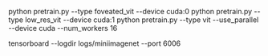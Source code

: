python pretrain.py --type foveated_vit --device cuda:0
python pretrain.py --type low_res_vit --device cuda:1
python pretrain.py --type vit --use_parallel --device cuda --num_workers 16

tensorboard --logdir logs/miniimagenet --port 6006